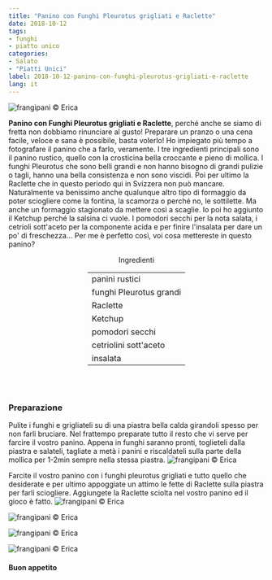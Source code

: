 ```yaml
---
title: "Panino con Funghi Pleurotus grigliati e Raclette"
date: 2018-10-12
tags:
- funghi
- piatto unico
categories:
- Salato
- "Piatti Unici"
label: 2018-10-12-panino-con-funghi-pleurotus-grigliati-e-raclette
lang: it 
---
```

![](header.jpg "frangipani © Erica")

**Panino con Funghi Pleurotus grigliati e Raclette**, perché anche se siamo di fretta non dobbiamo rinunciare al gusto! Preparare un pranzo o una cena facile, veloce e sana è possibile, basta volerlo! Ho impiegato più tempo a fotografare il panino che a farlo, veramente. I tre ingredienti principali sono il panino rustico, quello con la crosticina bella croccante e pieno di mollica. I funghi Pleurotus che sono belli grandi e non hanno bisogno di grandi pulizie o tagli, hanno una bella consistenza e non sono viscidi. Poi per ultimo la Raclette che in questo periodo qui in Svizzera non può mancare. Naturalmente va benissimo anche qualunque altro tipo di formaggio da poter sciogliere come la fontina, la scamorza o perché no, le sottilette. Ma anche un formaggio stagionato da mettere così a scaglie. Io poi ho aggiunto il Ketchup perché la salsina ci vuole. I pomodori secchi per la nota salata, i cetrioli sott'aceto per la componente acida e per finire l'insalata per dare un po' di freschezza... Per me è perfetto così, voi cosa mettereste in questo panino?

<div id="wrapper" style="text-align: center">
  <div id="yourdiv" style="display: inline-block;">
    <div class="ingredients" itemscope itemtype="http://schema.org/Recipe">
      <span itemprop="name" style="display:none;">Panino con Funghi Pleurotus grigliati e Raclette</span>
      <span itemprop="recipeCategory" style="display:none;">Salato</span>
      <img itemprop="image" style="display:none;" class="ignore-gallery-item" src="header.jpeg"/>
      <span itemprop="author" style="display:none;">Erica Raiano</span>
      <span itemprop="description" style="display:none;">Panino con Funghi Pleurotus grigliati e Raclette, perché anche se siamo di fretta non dobbiamo rinunciare al gusto!</span>
      <div class="ingredients-title">Ingredienti</div>
      <table>
        <tbody>
          </tr>
          <tr itemprop="recipeIngredient">
            <td>panini rustici</td>
          </tr>
          <tr itemprop="recipeIngredient">
            <td>funghi Pleurotus grandi</td>
          </tr>
          <tr itemprop="recipeIngredient">
            <td>Raclette</td>
          </tr>
          <tr itemprop="recipeIngredient">
            <td>Ketchup</td>
          </tr>
          <tr itemprop="recipeIngredient">
            <td>pomodori secchi</td>
          </tr>
          <tr itemprop="recipeIngredient">
            <td>cetriolini sott'aceto</td>
          </tr>
          <tr itemprop="recipeIngredient">
            <td>insalata</td>
          </tr>
          <tr>
        </tbody>
      </table>
      <br></br>
    </div>
  </div>
</div>


<h3>
  <font color="grey">
    <i class="fa fa-cogs"></i>
  </font> Preparazione
</h3>

Pulite i funghi e grigliateli su di una piastra bella calda girandoli spesso per non farli bruciare. Nel frattempo preparate tutto il resto che vi serve per farcire il vostro panino. Appena in funghi saranno pronti, toglieteli dalla piastra e salateli, tagliate a metà i panini e riscaldateli sulla parte della mollica per 1-2min sempre nella stessa piastra.
![](griglia.jpg "frangipani © Erica")

Farcite il vostro panino con i funghi pleurotus grigliati e tutto quello che desiderate e per ultimo appoggiate un attimo le fette di Raclette sulla piastra per farli sciogliere. Aggiungete la Raclette sciolta nel vostro panino ed il gioco è fatto.
![](risultato1.jpg "frangipani © Erica")

![](risultato2.jpg "frangipani © Erica")

![](risultato3.jpg "frangipani © Erica")

![](risultato4.jpg "frangipani © Erica")

<h4>Buon appetito
  <font color="red">
    <i class="fa fa-smile-o"></i>
  </font>
</h4>